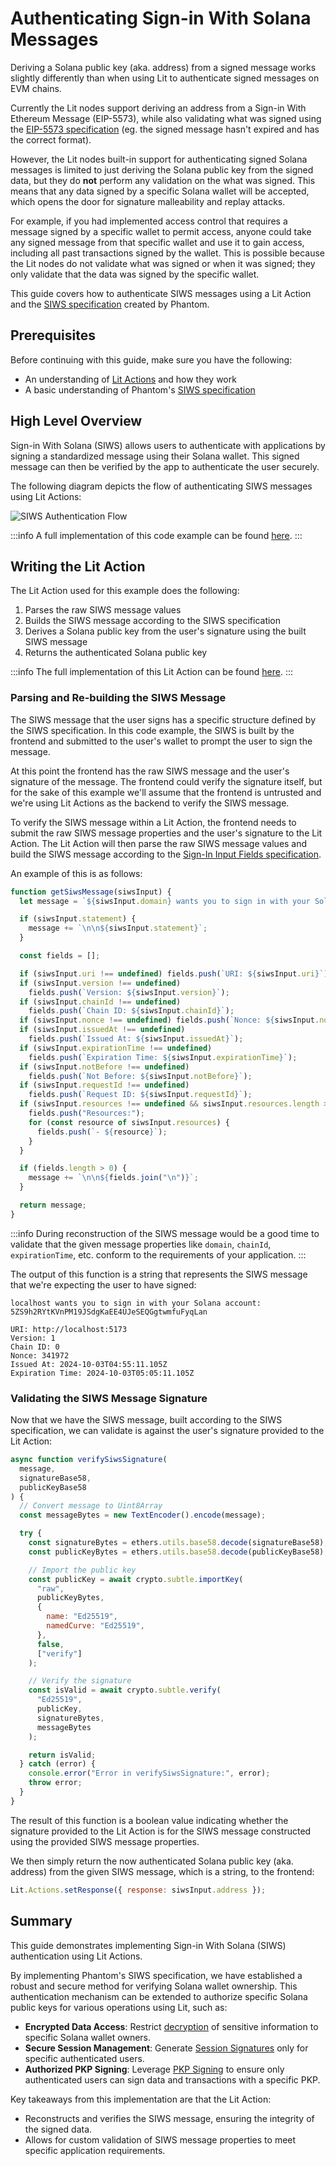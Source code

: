 # Authenticating Sign-in With Solana Messages

Deriving a Solana public key (aka. address) from a signed message works slightly differently than when using Lit to authenticate signed messages on EVM chains.

Currently the Lit nodes support deriving an address from a Sign-in With Ethereum Message (EIP-5573), while also validating what was signed using the [EIP-5573 specification](https://eips.ethereum.org/EIPS/eip-5573) (eg. the signed message hasn't expired and has the correct format).

However, the Lit nodes built-in support for authenticating signed Solana messages is limited to just deriving the Solana public key from the signed data, but they do **not** perform any validation on the what was signed. This means that any data signed by a specific Solana wallet will be accepted, which opens the door for signature malleability and replay attacks.

For example, if you had implemented access control that requires a message signed by a specific wallet to permit access, anyone could take any signed message from that specific wallet and use it to gain access, including all past transactions signed by the wallet. This is possible because the Lit nodes do not validate what was signed or when it was signed; they only validate that the data was signed by the specific wallet.

This guide covers how to authenticate SIWS messages using a Lit Action and the [SIWS specification](https://github.com/phantom/sign-in-with-solana/tree/main) created by Phantom.

## Prerequisites

Before continuing with this guide, make sure you have the following:

- An understanding of [Lit Actions](../serverless-signing/overview) and how they work
- A basic understanding of Phantom's [SIWS specification](https://github.com/phantom/sign-in-with-solana/tree/main)

## High Level Overview

Sign-in With Solana (SIWS) allows users to authenticate with applications by signing a standardized message using their Solana wallet. This signed message can then be verified by the app to authenticate the user securely.

The following diagram depicts the flow of authenticating SIWS messages using Lit Actions:

![SIWS Authentication Flow](../../../static/img/siws-authentication.png)

:::info
A full implementation of this code example can be found [here](https://github.com/LIT-Protocol/developer-guides-code/blob/master/siws-authentication/siws-authentication/browser).
:::

## Writing the Lit Action

The Lit Action used for this example does the following:

1. Parses the raw SIWS message values
2. Builds the SIWS message according to the SIWS specification
3. Derives a Solana public key from the user's signature using the built SIWS message
4. Returns the authenticated Solana public key

:::info
The full implementation of this Lit Action can be found [here](https://github.com/LIT-Protocol/developer-guides-code/blob/master/siws-authentication/browser/src/litActionSiwsAuth.ts).
:::

### Parsing and Re-building the SIWS Message

The SIWS message that the user signs has a specific structure defined by the SIWS specification. In this code example, the SIWS is built by the frontend and submitted to the user's wallet to prompt the user to sign the message.

At this point the frontend has the raw SIWS message and the user's signature of the message. The frontend could verify the signature itself, but for the sake of this example we'll assume that the frontend is untrusted and we're using Lit Actions as the backend to verify the SIWS message.

To verify the SIWS message within a Lit Action, the frontend needs to submit the raw SIWS message properties and the user's signature to the Lit Action. The Lit Action will then parse the raw SIWS message values and build the SIWS message according to the [Sign-In Input Fields specification](https://github.com/phantom/sign-in-with-solana/tree/main?tab=readme-ov-file#sign-in-input-fields).

An example of this is as follows:

```js
function getSiwsMessage(siwsInput) {
  let message = `${siwsInput.domain} wants you to sign in with your Solana account:\n${siwsInput.address}`;

  if (siwsInput.statement) {
    message += `\n\n${siwsInput.statement}`;
  }

  const fields = [];

  if (siwsInput.uri !== undefined) fields.push(`URI: ${siwsInput.uri}`);
  if (siwsInput.version !== undefined)
    fields.push(`Version: ${siwsInput.version}`);
  if (siwsInput.chainId !== undefined)
    fields.push(`Chain ID: ${siwsInput.chainId}`);
  if (siwsInput.nonce !== undefined) fields.push(`Nonce: ${siwsInput.nonce}`);
  if (siwsInput.issuedAt !== undefined)
    fields.push(`Issued At: ${siwsInput.issuedAt}`);
  if (siwsInput.expirationTime !== undefined)
    fields.push(`Expiration Time: ${siwsInput.expirationTime}`);
  if (siwsInput.notBefore !== undefined)
    fields.push(`Not Before: ${siwsInput.notBefore}`);
  if (siwsInput.requestId !== undefined)
    fields.push(`Request ID: ${siwsInput.requestId}`);
  if (siwsInput.resources !== undefined && siwsInput.resources.length > 0) {
    fields.push("Resources:");
    for (const resource of siwsInput.resources) {
      fields.push(`- ${resource}`);
    }
  }

  if (fields.length > 0) {
    message += `\n\n${fields.join("\n")}`;
  }

  return message;
}
```

:::info
During reconstruction of the SIWS message would be a good time to validate that the given message properties like `domain`, `chainId`, `expirationTime`, etc. conform to the requirements of your application.
:::

The output of this function is a string that represents the SIWS message that we're expecting the user to have signed:

```
localhost wants you to sign in with your Solana account:
5ZS9h2RYtKVnPM19JSdgKaEE4UJeSEQGgtwmfuFyqLan

URI: http://localhost:5173
Version: 1
Chain ID: 0
Nonce: 341972
Issued At: 2024-10-03T04:55:11.105Z
Expiration Time: 2024-10-03T05:05:11.105Z
```

### Validating the SIWS Message Signature

Now that we have the SIWS message, built according to the SIWS specification, we can validate is against the user's signature provided to the Lit Action:

```js
async function verifySiwsSignature(
  message,
  signatureBase58,
  publicKeyBase58
) {
  // Convert message to Uint8Array
  const messageBytes = new TextEncoder().encode(message);

  try {
    const signatureBytes = ethers.utils.base58.decode(signatureBase58);
    const publicKeyBytes = ethers.utils.base58.decode(publicKeyBase58);

    // Import the public key
    const publicKey = await crypto.subtle.importKey(
      "raw",
      publicKeyBytes,
      {
        name: "Ed25519",
        namedCurve: "Ed25519",
      },
      false,
      ["verify"]
    );

    // Verify the signature
    const isValid = await crypto.subtle.verify(
      "Ed25519",
      publicKey,
      signatureBytes,
      messageBytes
    );

    return isValid;
  } catch (error) {
    console.error("Error in verifySiwsSignature:", error);
    throw error;
  }
}
```

The result of this function is a boolean value indicating whether the signature provided to the Lit Action is for the SIWS message constructed using the provided SIWS message properties.

We then simply return the now authenticated Solana public key (aka. address) from the given SIWS message, which is a string, to the frontend:

```js
Lit.Actions.setResponse({ response: siwsInput.address });
```

## Summary

This guide demonstrates implementing Sign-in With Solana (SIWS) authentication using Lit Actions.

By implementing Phantom's SIWS specification, we have established a robust and secure method for verifying Solana wallet ownership. This authentication mechanism can be extended to authorize specific Solana public keys for various operations using Lit, such as:

- **Encrypted Data Access**: Restrict [decryption](../../sdk/access-control/intro) of sensitive information to specific Solana wallet owners.
- **Secure Session Management**: Generate [Session Signatures](../../sdk/authentication/session-sigs/get-lit-action-session-sigs) only for specific authenticated users.
- **Authorized PKP Signing**: Leverage [PKP Signing](../../user-wallets/pkps/quick-start#sign-a-transaction) to ensure only authenticated users can sign data and transactions with a specific PKP.

Key takeaways from this implementation are that the Lit Action:

- Reconstructs and verifies the SIWS message, ensuring the integrity of the signed data.
- Allows for custom validation of SIWS message properties to meet specific application requirements.
